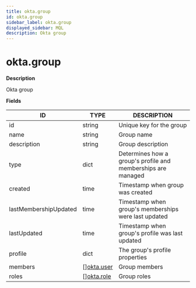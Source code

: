 ```yaml
---
title: okta.group
id: okta.group
sidebar_label: okta.group
displayed_sidebar: MQL
description: Okta group
---
```


# okta.group

**Description**

Okta group

**Fields**

| ID                    | TYPE                                | DESCRIPTION                                                  |
| --------------------- | ----------------------------------- | ------------------------------------------------------------ |
| id                    | string                              | Unique key for the group                                     |
| name                  | string                              | Group name                                                   |
| description           | string                              | Group description                                            |
| type                  | dict                                | Determines how a group's profile and memberships are managed |
| created               | time                                | Timestamp when group was created                             |
| lastMembershipUpdated | time                                | Timestamp when group's memberships were last updated         |
| lastUpdated           | time                                | Timestamp when group's profile was last updated              |
| profile               | dict                                | The group's profile properties                               |
| members               | &#91;&#93;[okta.user](okta.user.md) | Group members                                                |
| roles                 | &#91;&#93;[okta.role](okta.role.md) | Group roles                                                  |
